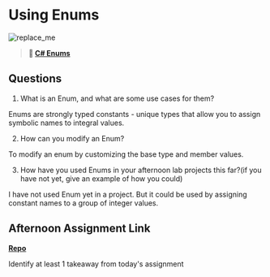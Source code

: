 # Using Enums

![replace_me](https://codeworks.blob.core.windows.net/public/assets/img/illustrations/placeholder.svg)

> **📖 [C# Enums](https://codeworksacademy.com/fs-student-guide/resources/wk10/03-Enums)**

## Questions

1. What is an Enum, and what are some use cases for them?

Enums are strongly typed constants - unique types that allow you to assign symbolic names to integral values. 

2. How can you modify an Enum?

To modify an enum by customizing the base type and member values. 

3. How have you used Enums in your afternoon lab projects this far?(if you have not yet, give an example of how you could)

I have not used Enum yet in a project. But it could be used by assigning constant names to a group of integer values. 

## Afternoon Assignment Link

**[Repo](https://github.com/savtemp/AllSpice)**

Identify at least 1 takeaway from today's assignment
